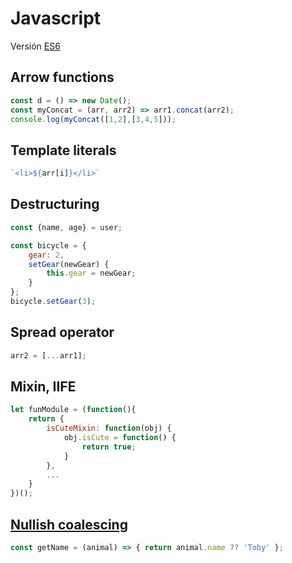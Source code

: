 # Javascript
Versión [ES6](https://262.ecma-international.org/6.0/)

## Arrow functions
```javascript
const d = () => new Date();
const myConcat = (arr, arr2) => arr1.concat(arr2);
console.log(myConcat([1,2],[3,4,5]));
```

## Template literals
```javascript
`<li>${arr[i]}</li>`
```

## Destructuring
```javascript
const {name, age} = user;
```
```javascript
const bicycle = {
	gear: 2,
	setGear(newGear) {
		this.gear = newGear;
	}
};
bicycle.setGear(3);
```

## Spread operator
```javascript
arr2 = [...arr1];
```

## Mixin, IIFE
```javascript
let funModule = (function(){
	return {
		isCuteMixin: function(obj) {
			obj.isCute = function() {
				return true;
			}
		},
		...
	}
})();
```

## [Nullish coalescing](https://developer.mozilla.org/en-US/docs/Web/JavaScript/Reference/Operators/Nullish_coalescing_operator)
```javascript
const getName = (animal) => { return animal.name ?? 'Toby' };
```
